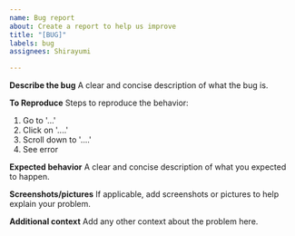 ```yaml
---
name: Bug report
about: Create a report to help us improve
title: "[BUG]"
labels: bug
assignees: Shirayumi

---
```


**Describe the bug**
A clear and concise description of what the bug is.

**To Reproduce**
Steps to reproduce the behavior:
1. Go to '...'
2. Click on '....'
3. Scroll down to '....'
4. See error

**Expected behavior**
A clear and concise description of what you expected to happen.

**Screenshots/pictures**
If applicable, add screenshots or pictures to help explain your problem.

**Additional context**
Add any other context about the problem here.
